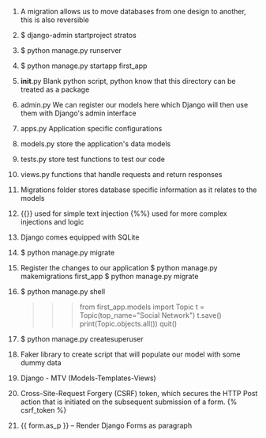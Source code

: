1. A migration allows us to move databases from one design to another, this is also reversible

2. $ django-admin startproject stratos

3. $ python manage.py runserver

4. $ python manage.py startapp first_app

5. __init__.py
	Blank python script,
	python know that this directory can be treated as a package

6. admin.py
	We can register our models here which Django will then use them with Django's admin interface

7. apps.py
	Application specific configurations

8. models.py
	store the application's data models

9. tests.py
	store test functions to test our code

10. views.py
	functions that handle requests and return responses

11. Migrations folder
	stores database specific information as it relates to the models

12. {{}} used for simple text injection
	{%%} used for more complex injections and logic

13. Django comes equipped with SQLite

14. $ python manage.py migrate

15. Register the changes to our application
	$ python manage.py makemigrations first_app
	$ python manage.py migrate

16. $ python manage.py shell
	>>> from first_app.models import Topic
	>>> t = Topic(top_name="Social Network")
	>>> t.save()
	>>> print(Topic.objects.all())
	>>> quit()

17. $ python manage.py createsuperuser

18. Faker library to create script that will populate our model with some dummy data

19. Django - MTV (Models-Templates-Views)

20. Cross-Site-Request Forgery (CSRF) token, which secures the HTTP Post action that is initiated on the subsequent submission of a form.
	{% csrf_token %}

21. {{ form.as_p }} – Render Django Forms as paragraph